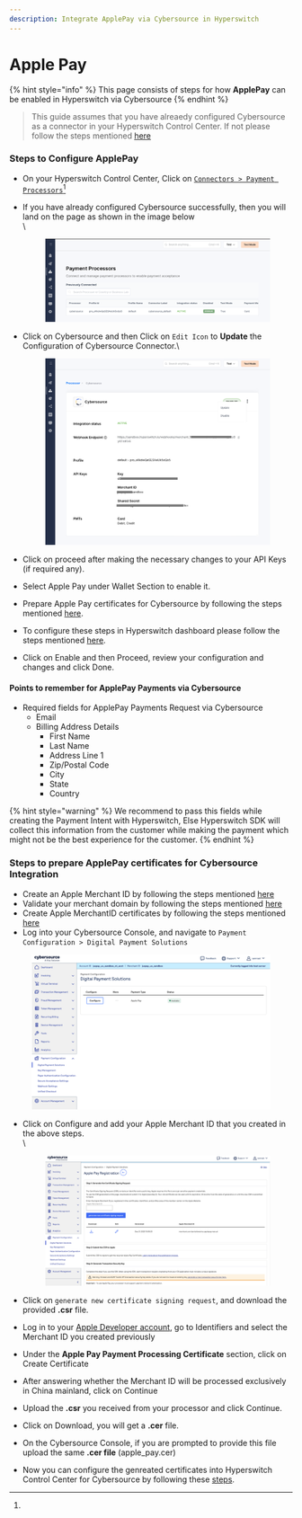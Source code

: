 ```yaml
---
description: Integrate ApplePay via Cybersource in Hyperswitch
---
```


# Apple Pay

{% hint style="info" %}
This page consists of steps for how **ApplePay** can be enabled in Hyperswitch via Cybersource
{% endhint %}

> This guide assumes that you have alreaedy configured Cybersource as a connector in your Hyperswitch Control Center. If not please follow the steps mentioned [here](./)

### Steps to Configure ApplePay

* On your Hyperswitch Control Center, Click on [`Connectors > Payment Processors`](#user-content-fn-1)[^1]
*   If you have already configured Cybersource successfully, then you will land on the page as shown in the image below\
    \


    <figure><img src="../../../../.gitbook/assets/Screenshot 2024-03-14 at 1.36.58 PM.png" alt=""><figcaption></figcaption></figure>
*   Click on Cybersource and then Click on `Edit Icon` to **Update** the Configuration of Cybersource Connector.\


    <figure><img src="../../../../.gitbook/assets/Screenshot 2024-03-14 at 1.38.05 PM.png" alt=""><figcaption></figcaption></figure>
* Click on proceed after making the necessary changes to your API Keys (if required any).
* Select Apple Pay under Wallet Section to enable it.
* Prepare Apple Pay certificates for Cybersource by following the steps mentioned [here](apple-pay.md#steps-to-prepare-applepay-certificates-for-cybersource-integration).&#x20;
* To configure these steps in Hyperswitch dashboard please follow the steps mentioned [here](https://docs.hyperswitch.io/hyperswitch-cloud/payment-methods-setup/wallets/apple-pay/ios-application#configuring-apple-pay-on-hyperswitch).
* Click on Enable and then Proceed, review your configuration and changes and click Done.

#### Points to remember for ApplePay Payments via Cybersource

* Required fields for ApplePay Payments Request via Cybersource
  * Email
  * Billing Address Details
    * First Name
    * Last Name
    * Address Line 1
    * Zip/Postal Code
    * City
    * State
    * Country

{% hint style="warning" %}
We recommend to pass this fields while creating the Payment Intent with Hyperswitch, Else Hyperswitch SDK will collect this information from the customer while making the payment which might not be the best experience for the customer.
{% endhint %}

### Steps to prepare ApplePay certificates for Cybersource Integration

* Create an Apple Merchant ID by following the steps mentioned [here](https://docs.hyperswitch.io/hyperswitch-cloud/payment-methods-setup/wallets/apple-pay/ios-application#creating-an-apple-merchantid)
* Validate your merchant domain by following the steps mentioned [here](https://docs.hyperswitch.io/hyperswitch-cloud/payment-methods-setup/wallets/apple-pay/ios-application#validating-merchant-domain)
* Create Apple MerchantID certificates by following the steps mentioned [here](../../../payment-methods-setup/wallets/apple-pay/ios-application.md#creating-apple-merchantid-certificate-and-private-key)
* Log into your Cybersource Console, and navigate to `Payment Configuration > Digital Payment Solutions`

<figure><img src="../../../../.gitbook/assets/Screenshot 2024-03-14 at 3.26.23 PM.png" alt=""><figcaption></figcaption></figure>

*   Click on Configure and add your Apple Merchant ID that you created in the above steps.\
    \


    <figure><img src="../../../../.gitbook/assets/Screenshot 2024-03-14 at 4.54.31 PM.png" alt=""><figcaption></figcaption></figure>
* Click on `generate new certificate signing request`, and download the provided **.csr** file.
* Log in to your [Apple Developer account](https://developer.apple.com/account/resources/certificates/list), go to Identifiers and select the Merchant ID you created previously
* Under the **Apple Pay Payment Processing Certificate** section, click on Create Certificate
* After answering whether the Merchant ID will be processed exclusively in China mainland, click on Continue
* Upload the **.csr** you received from your processor and click Continue.
* Click on Download, you will get a **.cer** file.
* On the Cybersource Console, if you are prompted to provide this file upload the same **.cer file** (apple\_pay.cer)
* Now you can configure the genreated certificates into Hyperswitch Control Center for Cybersource by following these [steps](https://docs.hyperswitch.io/hyperswitch-cloud/payment-methods-setup/wallets/apple-pay/ios-application#configuring-apple-pay-on-hyperswitch).

[^1]: 
